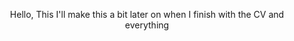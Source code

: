 <p align="center";>Hello, This I'll make this a bit later on when I finish with the CV and everything</p>
